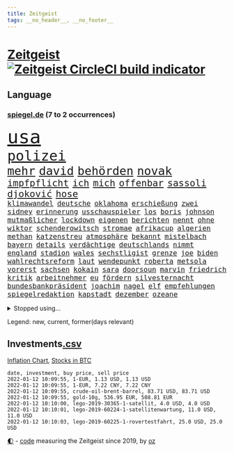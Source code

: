 ```yaml
---
title: Zeitgeist
tags: __no_header__, __no_footer__
---
```


# [Zeitgeist](https://oliz.io/zeitgeist/) [![Zeitgeist CircleCI build indicator](https://circleci.com/gh/ooz/zeitgeist.svg?style=shield)](https://circleci.com/gh/ooz/zeitgeist)

## Language

<h3><a href="https://www.spiegel.de" target="_blank">spiegel.de</a> (7 to 2 occurrences)</h3>
<p style="font-family:monospace">
<span style="font-size:32pt"><a href="news_links.html#usa" class="current">usa</a></span>
<br>
<span style="font-size:24pt"><a href="news_links.html#polizei" class="current">polizei</a></span>
<br>
<span style="font-size:20pt"><a href="news_links.html#mehr" class="current">mehr</a></span>
<span style="font-size:20pt"><a href="news_links.html#david" class="current">david</a></span>
<span style="font-size:20pt"><a href="news_links.html#behörden" class="current">behörden</a></span>
<span style="font-size:20pt"><a href="news_links.html#novak" class="current">novak</a></span>
<br>
<span style="font-size:16pt"><a href="news_links.html#impfpflicht" class="current">impfpflicht</a></span>
<span style="font-size:16pt"><a href="news_links.html#ich" class="current">ich</a></span>
<span style="font-size:16pt"><a href="news_links.html#mich" class="current">mich</a></span>
<span style="font-size:16pt"><a href="news_links.html#offenbar" class="current">offenbar</a></span>
<span style="font-size:16pt"><a href="news_links.html#sassoli" class="new">sassoli</a></span>
<span style="font-size:16pt"><a href="news_links.html#djoković" class="current">djoković</a></span>
<span style="font-size:16pt"><a href="news_links.html#hose" class="current">hose</a></span>
<br>
<span style="font-size:12pt"><a href="news_links.html#klimawandel" class="current">klimawandel</a></span>
<span style="font-size:12pt"><a href="news_links.html#deutsche" class="current">deutsche</a></span>
<span style="font-size:12pt"><a href="news_links.html#oklahoma" class="current">oklahoma</a></span>
<span style="font-size:12pt"><a href="news_links.html#erschießung" class="new">erschießung</a></span>
<span style="font-size:12pt"><a href="news_links.html#zwei" class="current">zwei</a></span>
<span style="font-size:12pt"><a href="news_links.html#sidney" class="new">sidney</a></span>
<span style="font-size:12pt"><a href="news_links.html#erinnerung" class="current">erinnerung</a></span>
<span style="font-size:12pt"><a href="news_links.html#usschauspieler" class="current">usschauspieler</a></span>
<span style="font-size:12pt"><a href="news_links.html#los" class="current">los</a></span>
<span style="font-size:12pt"><a href="news_links.html#boris" class="current">boris</a></span>
<span style="font-size:12pt"><a href="news_links.html#johnson" class="current">johnson</a></span>
<span style="font-size:12pt"><a href="news_links.html#mutmaßlicher" class="current">mutmaßlicher</a></span>
<span style="font-size:12pt"><a href="news_links.html#lockdown" class="current">lockdown</a></span>
<span style="font-size:12pt"><a href="news_links.html#eigenen" class="current">eigenen</a></span>
<span style="font-size:12pt"><a href="news_links.html#berichten" class="current">berichten</a></span>
<span style="font-size:12pt"><a href="news_links.html#nennt" class="current">nennt</a></span>
<span style="font-size:12pt"><a href="news_links.html#ohne" class="current">ohne</a></span>
<span style="font-size:12pt"><a href="news_links.html#wiktor" class="new">wiktor</a></span>
<span style="font-size:12pt"><a href="news_links.html#schenderowitsch" class="new">schenderowitsch</a></span>
<span style="font-size:12pt"><a href="news_links.html#stromae" class="new">stromae</a></span>
<span style="font-size:12pt"><a href="news_links.html#afrikacup" class="current">afrikacup</a></span>
<span style="font-size:12pt"><a href="news_links.html#algerien" class="new">algerien</a></span>
<span style="font-size:12pt"><a href="news_links.html#methan" class="new">methan</a></span>
<span style="font-size:12pt"><a href="news_links.html#katzenstreu" class="new">katzenstreu</a></span>
<span style="font-size:12pt"><a href="news_links.html#atmosphäre" class="current">atmosphäre</a></span>
<span style="font-size:12pt"><a href="news_links.html#bekannt" class="current">bekannt</a></span>
<span style="font-size:12pt"><a href="news_links.html#mistelbach" class="new">mistelbach</a></span>
<span style="font-size:12pt"><a href="news_links.html#bayern" class="current">bayern</a></span>
<span style="font-size:12pt"><a href="news_links.html#details" class="current">details</a></span>
<span style="font-size:12pt"><a href="news_links.html#verdächtige" class="current">verdächtige</a></span>
<span style="font-size:12pt"><a href="news_links.html#deutschlands" class="current">deutschlands</a></span>
<span style="font-size:12pt"><a href="news_links.html#nimmt" class="current">nimmt</a></span>
<span style="font-size:12pt"><a href="news_links.html#england" class="current">england</a></span>
<span style="font-size:12pt"><a href="news_links.html#stadion" class="current">stadion</a></span>
<span style="font-size:12pt"><a href="news_links.html#wales" class="current">wales</a></span>
<span style="font-size:12pt"><a href="news_links.html#sechstligist" class="new">sechstligist</a></span>
<span style="font-size:12pt"><a href="news_links.html#grenze" class="current">grenze</a></span>
<span style="font-size:12pt"><a href="news_links.html#joe" class="current">joe</a></span>
<span style="font-size:12pt"><a href="news_links.html#biden" class="current">biden</a></span>
<span style="font-size:12pt"><a href="news_links.html#wahlrechtsreform" class="new">wahlrechtsreform</a></span>
<span style="font-size:12pt"><a href="news_links.html#laut" class="current">laut</a></span>
<span style="font-size:12pt"><a href="news_links.html#wendepunkt" class="current">wendepunkt</a></span>
<span style="font-size:12pt"><a href="news_links.html#roberta" class="new">roberta</a></span>
<span style="font-size:12pt"><a href="news_links.html#metsola" class="new">metsola</a></span>
<span style="font-size:12pt"><a href="news_links.html#vorerst" class="current">vorerst</a></span>
<span style="font-size:12pt"><a href="news_links.html#sachsen" class="current">sachsen</a></span>
<span style="font-size:12pt"><a href="news_links.html#kokain" class="current">kokain</a></span>
<span style="font-size:12pt"><a href="news_links.html#sara" class="current">sara</a></span>
<span style="font-size:12pt"><a href="news_links.html#doorsoun" class="new">doorsoun</a></span>
<span style="font-size:12pt"><a href="news_links.html#marvin" class="current">marvin</a></span>
<span style="font-size:12pt"><a href="news_links.html#friedrich" class="current">friedrich</a></span>
<span style="font-size:12pt"><a href="news_links.html#kritik" class="current">kritik</a></span>
<span style="font-size:12pt"><a href="news_links.html#arbeitnehmer" class="current">arbeitnehmer</a></span>
<span style="font-size:12pt"><a href="news_links.html#eu" class="current">eu</a></span>
<span style="font-size:12pt"><a href="news_links.html#fördern" class="current">fördern</a></span>
<span style="font-size:12pt"><a href="news_links.html#silvesternacht" class="current">silvesternacht</a></span>
<span style="font-size:12pt"><a href="news_links.html#bundesbankpräsident" class="current">bundesbankpräsident</a></span>
<span style="font-size:12pt"><a href="news_links.html#joachim" class="current">joachim</a></span>
<span style="font-size:12pt"><a href="news_links.html#nagel" class="current">nagel</a></span>
<span style="font-size:12pt"><a href="news_links.html#elf" class="current">elf</a></span>
<span style="font-size:12pt"><a href="news_links.html#empfehlungen" class="current">empfehlungen</a></span>
<span style="font-size:12pt"><a href="news_links.html#spiegelredaktion" class="current">spiegelredaktion</a></span>
<span style="font-size:12pt"><a href="news_links.html#kapstadt" class="current">kapstadt</a></span>
<span style="font-size:12pt"><a href="news_links.html#dezember" class="current">dezember</a></span>
<span style="font-size:12pt"><a href="news_links.html#ozeane" class="new">ozeane</a></span>
</p>
<details>
<summary>Stopped using...</summary>
<p class="former" style="font-size:12pt">
nötig(447) show(447) to(447) worauf(447) exemplare(446) starke(446) beschließt(445) draußen(445) esken(445) parteitag(445) prüfung(445) saskia(445) ungewöhnlich(445) alternativen(444) durchsucht(444) erholung(444) kabinett(444) komplizen(444) maas(444) modernen(444) rivalen(444) schlechten(444) schoss(444) verschaffen(444) abends(443) außenminister(443) flick(443) klingbeil(443) konzernchef(443) lars(443) persönliche(443) scheuer(443) strafmaßnahmen(443) erfahrungen(442) gefeiert(442) gesagt(442) interne(442) kanzlerin(442) muster(442) private(442) schadet(442) subventionen(442) unterschiede(442) warentest(442) wählt(442) anwalt(441) bessere(441) brettspiele(441) egal(441) einführen(441) elfmeter(441) fraktionschef(441) gesamte(441) nannte(441) pole(441) rückschlag(441) schlag(441) stil(441) verkehrsminister(441) verschwunden(441) auslöser(440) dahin(440) euphorie(440) extreme(440) jung(440) mahnt(440) regieren(440) sicherte(440) träumen(440) unentschieden(440) ursula(440) vorliegt(440) zwang(440) begrenzen(439) begründung(439) gewaltige(439) haare(439) ignoriert(439) radsport(439) christopher(438) einzug(438) entschied(438) erneuter(438) gerecht(438) kochinstituts(438) kritische(438) kurve(438) leyen(438) mathias(438) wartet(438) wege(438) berlins(437) beschließen(437) co₂(437) eingebrochen(437) einziehen(437) erinnerungen(437) fahrrad(437) hinterlassen(437) horst(437) jury(437) längere(437) studierenden(437) tödlicher(437) warschau(437) bewerber(436) bundeskanzlerin(436) digitaler(436) gearbeitet(436) gerufen(436) geschickt(436) hammer(436) hansi(436) heimlich(436) norbert(436) nutzte(436) preisen(436) ursachen(436) veranstaltung(436) allianz(435) ankündigung(435) astrazeneca(435) ausgegeben(435) erbe(435) klimaneutral(435) koch(435) nachwuchs(435) schmidt(435) schnelltests(435) still(435) verstärken(435) kulissen(434) lob(434) opfers(434) regionen(434) reißt(434) trennt(434) verlauf(434) 2023(433) anderthalb(433) anruf(433) bestes(433) bewegung(433) gelegenheit(433) nachspiel(433) regiert(433) trauen(433) übernahme(433) beinahe(432) deutet(432) halben(432) normalität(432) schönsten(432) verteilung(432) wahre(432) arbeitslosigkeit(431) institut(431) könig(431) nationale(431) offensive(431) zinsen(431) üben(431) gaben(430) spektakulären(430) eindämmen(429) geklärt(429) irak(429) loswerden(429) schwerem(429) siegte(429) transporter(429) anzeigen(428) aufbruch(428) dar(428) dieselskandal(428) digitalen(428) gekauft(428) kommunistische(428) notruf(428) unten(428) 11(427) fakten(427) kanzleramtschef(427) kostet(427) zigaretten(427) zwischenzeitlich(427) begründet(426) ermittlern(426) kanzlerschaft(426) mama(426) negative(426) status(426) verbände(426) mode(425) roger(425) schottland(425) verzweifelten(425) ecken(424) grünenchef(424) hürde(424) strenge(424) zukünftig(424) attacken(423) begeistert(423) exporte(423) herzen(423) kontrollen(423) spaß(423) verteidigen(423) zeugin(423) abgewiesen(422) haftstrafen(422) auftreten(421) auktion(421) brandstiftung(421) detail(421) genauso(421) option(421) pandemiebekämpfung(421) rückzug(421) drohe(420) marsch(420) mitnehmen(420) provokation(420) schwerverletzte(420) verklagen(420) einheitliche(419) hunger(419) weckt(419) begriff(418) dachten(418) frisch(418) gesichert(418) singapur(417) treiben(417) bundes(416) bundesamts(415) unterschrieben(415) fan(414) laufenden(414) rang(414) verkürzt(414) projekte(413) hausarrest(412) spahns(412) steigern(412) telefonat(412) america(410) kindheit(410) vereidigt(410) coronazeiten(409) ministerien(409) pushbacks(409) aktivist(408) einblick(408) hohem(408) museum(408) benötigte(407) impfkommission(407) schock(407) unterdessen(407) verfolger(407) wendet(407) wiener(407) auseinandersetzung(406) flagge(406) intensivstationen(406) jubeln(406) apples(404) staus(403) diana(402) schaut(402) gewarnt(401) intelligenz(401) intensivstation(401) künstliche(401) suchten(401) bewaffneten(399) festhalten(399) thüringer(398) weitermachen(398) grünenchefin(397) überfall(397) laufbahn(396) prägte(395) gewannen(394) rodrigo(394) startup(394) vertraute(394) wasserstoff(388) indiana(384) offener(383) sammeln(382) hagen(381) schach(380) herzinfarkt(377) beheben(375) bestechung(375) discounter(375) versammelt(373) diess(372) boomt(370) vertrauten(370) unfällen(369) kilo(368) 13jährige(366) flogen(361) herrschaft(361) rüstet(361) heidelberg(358) bauarbeiten(357) irgendwie(348) knappen(346) dosis(344) unterschrift(342) arbeitsgericht(338) infos(336) anna(334) statistischen(334) klettert(330) vereinbarung(324) völkermord(323) estland(310) vormarsch(309) walterborjans(306) wunden(305) medaille(300) carlos(296) längerem(295) indigenen(292) westberlin(287) übung(287) interessante(272) abgestürzt(268) 15jähriger(265) bewirbt(265) nationalelf(262) qualifying(259) zoff(259) enthalten(249) stoltenberg(249) ferdinand(248) illusion(246) vorgesetzten(246) bildtv(242) wütenden(239) wissenschaftliche(236) verstappens(234) motorrad(232) label(226) 2013(224) auszeichnung(224) neudelhi(222) beispiellose(221) zwickau(220) hingelegt(217) absolute(215) fronten(214) nationaltrainer(213) litten(212) johansson(211) strafverfolgung(211) eingeladen(208) mtv(208) gefälscht(207) lehrerverband(206) spiegelreporter(206) mitregieren(205) einsätze(204) verließ(201) ausgezahlt(200) organisierten(199) shell(199) wessen(199) laune(198) stein(195) us(194) bevorzugt(192) notlandung(192) tricks(192) menschenmenge(191) kw(189) hochrechnung(187) kühnert(187) wussten(187) allgegenwärtig(186) aufzunehmen(185) vormittag(185) bauern(183) eingemischt(183) ernstfall(183) fotografen(183) profil(183) vorerkrankungen(183) wahlsieger(183) ausnahme(182) bestseller(182) pendler(182) guido(181) jahrelange(181) machtwechsel(179) ranking(179) astronomen(178) kümmern(178) erbeutet(177) rängen(176) lucas(175) besseres(174) verharmlost(174) absolviert(171) coup(171) zeugnis(171) erpressen(170) instrumente(169) leuchten(169) misshandlung(169) russen(169) aufsichtsratschef(168) günstige(168) rezepte(168) warnungen(168) 1941(167) 72(166) stockt(166) auszeit(164) genauer(164) georgien(164) verliebt(164) visa(164) 1997(163) abgeordneter(163) warteten(163) britney(162) spears(162) anwohnern(160) verteidigungsministeriums(159) zugestimmt(158) zwischendurch(157) gegenwart(156) nächster(156) alqaida(155) tätig(155) umzug(155) abgesehen(154) ausgefallen(154) überfüllt(154) überwältigender(154) abtreibungsgesetz(153) sortiert(153) schadensbegrenzung(151) schrecklich(150) wunderkind(150) kartellbehörde(149) kreativ(149) verkauften(149) alleingang(148) lebten(148) 31jährige(147) beseitigen(147) gesund(147) dankte(146) verdrängt(145) sportlern(144) metall(143) kolumbianische(142) krater(142) rauch(142) weibliche(142) nachtzüge(141) planet(141) stürme(141) topmanager(141) formel1pressestimmen(140) prioritäten(140) begreifen(139) camp(139) amoklauf(138) anstatt(138) dieselfahrzeugen(138) unerbittlich(138) gigantischen(137) norweger(137) 80jähriger(136) bundesbehörde(136) badenbaden(135) drastischer(135) chinesen(134) impfwilligen(134) mobiles(134) get(133) kinderärzte(132) russischem(132) schwarz(132) strafmaß(132) 1976(131) geeignet(131) scherzt(131) aufwand(130) verbinden(130) autokraten(129) niklas(129) domenico(128) drittimpfung(128) aufträge(127) polizeigewahrsam(127) positives(127) 69(126) helene(126) reiten(126) coronaleugnern(125) engsten(125) flüchtlingskrise(125) gewählte(124) verheiratet(124) conte(123) gewagt(123) schwierigste(123) betreffen(122) fatalen(122) geschätzt(122) saisonstart(122) unerwünscht(122) favoritenrolle(121) köpfen(121) aktivieren(120) beute(120) röttgen(120) öffentlicher(120) ten(119) bezug(118) immobilienkonzern(118) 39jähriger(117) gotteslästerung(117) entschädigt(116) hubschrauberabsturz(116) miese(116) nazivergleichen(116) reuter(116) wirtschaftskrise(116) 1961(115) rundfunks(115) düsseldorfer(114) herstellung(114) juristisches(114) konfisziert(114) beate(113) craig(113) machtübernahme(113) kameke(112) logistik(112) losgegangen(112) nadine(112) autokonzerne(111) freundinnen(111) durchgeführt(110) fußballbundes(110) müttern(110) wahlkampfauftakt(110) beeinflusste(109) investiert(109) göringeckardt(108) hauptgrund(108) mesut(108) pastor(108) özil(108) award(107) mordkommission(107) spdgeneralsekretär(107) spielmacher(107) weltberühmte(107) ausharren(106) haushalt(106) heimspiel(106) partien(106) polnischbelarussischen(104) 3g(103) alias(103) friedensnobelpreisträgerin(103) hawaii(103) tanzt(103) verbündeten(103) überraschende(103) limousine(102) regelungen(102) laufzeit(101) entlasten(100) prangert(100) abba(99) anführen(99) auszug(99) koalitionsverhandlungen(99) späte(99) verteidigte(99) voyage(99) royals(98) toxische(98) volkspartei(98) zeitgleich(98) südlichen(97) angeschlossen(96) kinderreportern(96) potenziellen(96) usstadt(96) stach(95) 30jährige(94) dealer(94) katrin(94) protokoll(94) vorteil(94) 06(93) umbruch(93) demokratieaktivisten(92) euaußengrenze(92) geschäftsführerin(92) lahmt(92) newsblog(92) spdvorsitzende(92) staatsanwältin(92) söders(92) unerwünschte(92) infektionsschutzgesetz(91) pflegeheimen(91) statistisch(91) arten(90) exklusiven(90) gesenkt(90) pazifik(90) tumulten(90) usmagazin(90) vertuschung(90) wobei(90) deaktiviert(89) gutgehen(89) kinderinterview(89) media(89) talk(89) 3gregel(88) digitales(88) duos(88) feature(88) industriestaaten(88) nolan(88) angeprangert(87) angeschlagenen(87) elektrizität(87) enkelin(87) frühstück(87) großmutter(87) krankschreibung(87) millionengewinn(87) 19jährigen(86) berichterstatter(86) finanzhilfen(86) geschmolzen(86) schwachstelle(86) chaotischsten(85) gebeutelte(85) performance(85) söldnertruppe(85) züchter(85) bundesligatopspiel(84) durchgefallen(84) eindringlich(84) immobilie(84) umgebracht(84) abhängigkeit(83) besserer(83) lithium(83) versöhnlich(83) vulkaninsel(83) alnusra(82) bildet(82) brüskiert(82) kampfstarker(82) steak(82) blatt(80) coronaphase(80) derby(80) erholte(80) ernsthafte(80) exportiert(80) ortsteil(80) tweets(80) alberto(79) außenamt(79) coronabilanz(79) finanzkrise(79) gabriela(79) parteivize(79) bombenanschlag(78) burundi(78) kaperte(78) erklärungen(77) fehlentscheidung(77) komponierte(77) manipulierten(77) riskieren(77) sonderparteitag(77) zahlungsunfähigkeit(77) anleihe(76) demokratiegipfel(76) goldmedaillengewinnerin(76) ham(76) siebten(76) torlos(76) verschlechtert(76) vulkans(76) zinszahlung(76) luc(75) nachfolgern(75) weiterbildung(75) feierlaune(74) hamm(74) novatek(74) ole(74) rauswurf(74) vorträge(74) zuständigkeit(74) empfindlichen(73) kampfansage(73) rwe(73) siebenmal(73) vogel(73) weiche(73) exekutionen(72) gange(72) handschellen(72) kleineren(72) tierarten(72) verspielen(72) angesprochen(71) hitzewellen(71) jesse(71) ovations(71) partnern(71) standing(71) bewahrte(70) bundestagsfraktion(70) flaschenhalsrezession(70) hast(70) knüpfen(70) tasche(70) wich(70) 78(69) energiekrise(69) exjusochef(69) löschung(69) stade(69) überglücklich(69) 3ddrucker(68) lol(68) meistern(68) nachziehen(68) neuaufstellung(68) äußerten(68) beider(67) bundesverwaltungsgericht(67) europacup(67) parteichefs(67) steckten(67) abstriche(66) carolina(66) haushaltssperre(66) sam(66) staatlich(66) suizid(66) verstand(66) zurückgezogen(66) fdppolitikerin(65) zerknirscht(65) ach(64) anfällig(64) berufsschule(64) biene(64) blätter(64) bundesliganiederlage(64) bundesligist(64) exsprecherin(64) hengst(64) kläger(64) menschheit(64) verkündung(64) visionär(64) wachmann(64) aue(63) erzgebirge(63) expertise(63) gewachsen(63) panama(63) schiene(63) selbsttests(63) strackzimmermann(63) enteignung(62) eupolitiker(62) ig(62) materialknappheit(62) popstars(62) sekte(62) tshirts(62) twitteraccount(62) verdachtsfall(62) gewerbe(61) hassparolen(61) saal(61) single(61) studenten(61) verwerfungen(61) dfbteam(60) fassade(60) feldenkirchen(60) geklaut(60) verteidigungspolitik(60) vorschlagen(60) votiert(60) ampelverhandlungen(59) doppelspitze(59) eingefroren(59) erschlagen(59) gefährt(59) importiert(59) mond(59) sterne(59) baubranche(58) berühmter(58) bewältigte(58) co2preis(58) generäle(58) gesetzen(58) klimafreundlicher(58) menschlichkeit(58) övp(58) bundesebene(57) gerichtsverfahren(57) gezerrt(57) kroatische(57) national(57) privatleben(57) twitterte(57) vereidigung(57) austria(56) drastischeren(56) dschungel(56) geförderte(56) inside(56) korruptionsvorwürfe(56) magie(56) rechtsextrem(56) späteren(56) warnstreiks(56) arsch(55) renaissance(55) schallenberg(55) paketbote(54) repräsentantenhaus(54) volkswagenchef(54) durchgestochen(53) einsturz(53) medienkonzern(53) physikerin(53) priesemann(53) totgeprügelt(53) umsetzung(53) verlobt(53) verunglückte(53) viola(53) zulieferer(53) österreichischer(53) überlastung(53) haftanstalt(52) kühlschrank(52) norderstedt(52) oberst(52) rechtsextremer(52) verirrte(52) 74(51) drogenhandel(51) gasfirmen(51) kardashian(51) kommentiert(51) pelze(51) strommast(51) tickt(51) todesurteile(51) beruft(50) döpfner(50) intensivpatienten(50) jungstar(50) lieferte(50) polnischer(50) samariter(50) stromausfall(50) versorger(50) vorzugehen(50) geworben(49) großbanken(49) kommissionspräsidentin(49) milliardenstrafe(49) objekt(49) straßenbahn(49) finanzspritze(48) korrigieren(48) maskenaffäre(48) nochgesundheitsminister(48) potter(48) staatsspitze(48) vermieden(48) ampelbündnis(47) asylsuchenden(47) baseballschläger(47) christlichen(47) hungersnot(47) nationalgarde(47) pkwmaut(47) härten(46) luitz(46) rechnungshof(46) robuste(46) sonderweg(46) verbundenen(46) verwehrt(46) 59(45) absprachen(45) aufgeteilt(45) faires(45) folgende(45) fraktionsspitze(45) verglichen(45) beschlagnahmte(44) hilfsmittel(44) oberlandesgericht(44) schärferes(44) wikileaksgründers(44) auslieferungen(43) blockabfertigung(43) europarat(43) geheimnisse(43) hinterließ(43) luftwaffe(43) seitenlinie(43) spieltisch(43) amanal(42) gruselig(42) kurz'(42) legendäre(42) petros(42) valencia(42) waffenhandel(42) coronalockdowns(41) erlauben(41) kavala(41) verkehrswende(41) willemsen(41) 14000(40) bruders(40) formulierung(40) tötungsdelikts(40) verlockend(40) ämtern(40) anwenden(39) hochhaus(39) osman(39) photo(39) seibert(39) siena(39) wartezeiten(39) wählte(39) abschiebung(38) hinrichtungen(38) krisenland(38) mehrmals(38) zugute(38) abgreifen(37) ausstoß(37) bosnienherzegowina(37) geflecht(37) perfekt(37) silva(37) zweifache(37) backen(36) ethikrat(36) formuliert(36) gerechtfertigt(36) schreck(36) autokäufer(35) beleuchtung(35) beraubt(35) blauen(35) boykottieren(35) brandenburgischen(35) erhältlich(35) fußballs(35) hager(35) medienrummel(35) musical(35) reißen(35) rücknahme(35) urkunde(35) verkehrssektor(35) vorgesehen(35) dwayne(34) gefährlichste(34) mittelstand(34) schildkröten(34) sexismus(34) betriebsrat(33) christiane(33) geisel(33) kamele(33) ministeramt(33) rückseite(33) safe(33) verwüstungen(33) 175(32) bauunternehmen(32) bemerkenswerten(32) intensiv(32) lifte(32) zahlungsschwierigkeiten(32) zoran(32) zuverlässig(32) üblicherweise(32) korridor(31) lärm(31) people's(31) coronadebatte(30) gefoltert(30) gegenzug(30) herber(30) kleid(30) nicaragua(30) ostafrikanischen(30) sauber(30) superstürmer(30) unterhaltung(30) erklärungsnot(29) hetze(29) house(29) memmingen(29) strompreis(29) wmfinale(29) auffrischungsimpfungen(28) ausschließlich(28) energiequelle(28) euinnenkommissarin(28) jahrescharts(28) kaiserslautern(28) mund(28) notrufe(28) pandemiebeschränkungen(28) regional(28) schieflage(28) sexualisierte(28) unbegründet(28) wirtschaftlich(28) ylva(28) bosnischen(27) coronaboosterimpfung(27) millionenwert(27) naturschutzorganisation(27) vermarktet(27) 113(26) aggressionen(26) coronakrisenstab(26) ehrlich(26) geschmack(26) juwelen(26) parlamentarischen(26) patientinnen(26) stall(26) starkes(26) teslaaktien(26) total(26) unerlaubter(26) jude(25) pufpaff(25) sachverständigenrat(25) wirtschaftsweisen(25) dosbpräsident(24) dream(24) inhaftierter(24) militärchef(24) steuersystem(24) unterschreiben(24) welthit(24) 432(23) alfons(23) geht’s(23) hörmann(23) iraker(23) kommilitonen(23) sportbund(23) amtsinhaber(22) definierte(22) dosb(22) erwachen(22) nachgeschärft(22) perus(22) pickuptrucks(22) resultieren(22) schönheitswettbewerb(22) serena(22) abgenommen(21) archiviert(21) baldkanzler(21) begegnet(21) gedruckt(21) kick(21) michigan(21) pflegeberufe(21) schwersten(21) coronahotspot(20) defactoregierungschefin(20) finanzchef(20) herausforderer(20) ischgl(20) rotgrüngelbe(20) siebter(20) sohnes(20) usrepräsentantenhaus(20) algaddafi(19) alislam(19) bauernverband(19) billig(19) ideologische(19) laschetvertraute(19) machthabers(19) saif(19) wiederzuerkennen(19) atomstrom(18) extremsportler(18) weltpolitik(18) wertvolle(18) 00(17) 43jährige(17) ausschlag(17) geschäftsführende(17) kinderbuch(17) management(17) verimpft(17) wettrennen(17) ethikratmitglied(16) gewaltbereite(16) khashoggi(16) spielzeit(16) ständiger(16) wellenbrecher(16) berechnet(15) einstimmig(15) krisenstab(15) zocken(15) überzeugten(15) bestritten(14) epsteins(14) halbmarathon(14) ligaspiele(14) organisatoren(14) schande(14) trainerdebüt(14) ampelspitzen(13) berufsspezifische(13) beschäftige(13) kronprinz(13) menschlich(13) ministerposten(13) nepomnjaschtschi(13) probezeit(13) schachwm(13) verdopplung(13) verschiedenen(13) wta(13) beliebten(12) hildegard(12) interimscoach(12) neuschnee(12) sank(12) shakespeare(12) streitpunkt(12) texte(12) angekündigte(11) salzburger(11) swift(11) unterzeichnen(11) wtachef(11)
</p>
</details>
<p>Legend: <span class="new">new</span>, <span class="current">current</span>, <span class="former">former(days relevant)</span></p>

## Investments[.csv](investments.csv)

[Inflation Chart](https://inflationchart.com),
[Stocks in BTC](https://stonksinbtc.xyz/)

```
date, investment, buy price, sell price
2022-01-12 10:09:55, 1-EUR, 1.13 USD, 1.13 USD
2022-01-12 10:09:55, 1-EUR, 7.22 CNY, 7.22 CNY
2022-01-12 10:09:55, crude-oil-brent-barrel, 83.71 USD, 83.71 USD
2022-01-12 10:09:55, gold-10g, 536.95 EUR, 508.81 EUR
2022-01-12 10:10:00, lego-2019-30365-1-satellit, 4.0 USD, 4.0 USD
2022-01-12 10:10:01, lego-2019-60224-1-satellitenwartung, 11.0 USD, 11.0 USD
2022-01-12 10:10:03, lego-2019-60225-1-rovertestfahrt, 25.0 USD, 25.0 USD
```

<footer>
<a href="javascript:toggleTheme()" class="nav">🌓</a>
- <a href="https://github.com/ooz/zeitgeist">code</a> measuring the Zeitgeist since 2019, by <a href="https://oliz.io">oz</a>
</footer>

